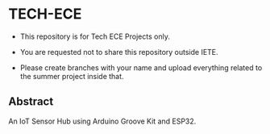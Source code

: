 # TECH-ECE

- This repository is for Tech ECE Projects only.

- You are requested not to share this repository outside IETE.

- Please create branches with your name and upload everything related to the summer project inside that.

## Abstract

An IoT Sensor Hub using Arduino Groove Kit and ESP32.
